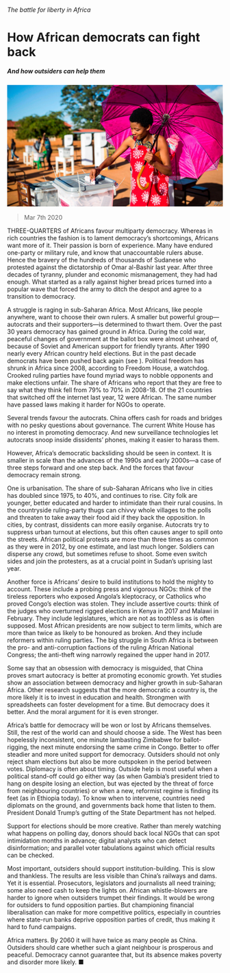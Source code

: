 ###### The battle for liberty in Africa

# How African democrats can fight back 

##### And how outsiders can help them 

![image](images/20200307_LDP502.jpg) 

> Mar 7th 2020 

THREE-QUARTERS of Africans favour multiparty democracy. Whereas in rich countries the fashion is to lament democracy’s shortcomings, Africans want more of it. Their passion is born of experience. Many have endured one-party or military rule, and know that unaccountable rulers abuse. Hence the bravery of the hundreds of thousands of Sudanese who protested against the dictatorship of Omar al-Bashir last year. After three decades of tyranny, plunder and economic mismanagement, they had had enough. What started as a rally against higher bread prices turned into a popular wave that forced the army to ditch the despot and agree to a transition to democracy.

A struggle is raging in sub-Saharan Africa. Most Africans, like people anywhere, want to choose their own rulers. A smaller but powerful group—autocrats and their supporters—is determined to thwart them. Over the past 30 years democracy has gained ground in Africa. During the cold war, peaceful changes of government at the ballot box were almost unheard of, because of Soviet and American support for friendly tyrants. After 1990 nearly every African country held elections. But in the past decade democrats have been pushed back again (see ). Political freedom has shrunk in Africa since 2008, according to Freedom House, a watchdog. Crooked ruling parties have found myriad ways to nobble opponents and make elections unfair. The share of Africans who report that they are free to say what they think fell from 79% to 70% in 2008-18. Of the 21 countries that switched off the internet last year, 12 were African. The same number have passed laws making it harder for NGOs to operate.


Several trends favour the autocrats. China offers cash for roads and bridges with no pesky questions about governance. The current White House has no interest in promoting democracy. And new surveillance technologies let autocrats snoop inside dissidents’ phones, making it easier to harass them.

However, Africa’s democratic backsliding should be seen in context. It is smaller in scale than the advances of the 1990s and early 2000s—a case of three steps forward and one step back. And the forces that favour democracy remain strong.

One is urbanisation. The share of sub-Saharan Africans who live in cities has doubled since 1975, to 40%, and continues to rise. City folk are younger, better educated and harder to intimidate than their rural cousins. In the countryside ruling-party thugs can chivvy whole villages to the polls and threaten to take away their food aid if they back the opposition. In cities, by contrast, dissidents can more easily organise. Autocrats try to suppress urban turnout at elections, but this often causes anger to spill onto the streets. African political protests are more than three times as common as they were in 2012, by one estimate, and last much longer. Soldiers can disperse any crowd, but sometimes refuse to shoot. Some even switch sides and join the protesters, as at a crucial point in Sudan’s uprising last year.

Another force is Africans’ desire to build institutions to hold the mighty to account. These include a probing press and vigorous NGOs: think of the tireless reporters who exposed Angola’s kleptocracy, or Catholics who proved Congo’s election was stolen. They include assertive courts: think of the judges who overturned rigged elections in Kenya in 2017 and Malawi in February. They include legislatures, which are not as toothless as is often supposed. Most African presidents are now subject to term limits, which are more than twice as likely to be honoured as broken. And they include reformers within ruling parties. The big struggle in South Africa is between the pro- and anti-corruption factions of the ruling African National Congress; the anti-theft wing narrowly regained the upper hand in 2017.

Some say that an obsession with democracy is misguided, that China proves smart autocracy is better at promoting economic growth. Yet studies show an association between democracy and higher growth in sub-Saharan Africa. Other research suggests that the more democratic a country is, the more likely it is to invest in education and health. Strongmen with spreadsheets can foster development for a time. But democracy does it better. And the moral argument for it is even stronger.

Africa’s battle for democracy will be won or lost by Africans themselves. Still, the rest of the world can and should choose a side. The West has been hopelessly inconsistent, one minute lambasting Zimbabwe for ballot-rigging, the next minute endorsing the same crime in Congo. Better to offer steadier and more united support for democracy. Outsiders should not only reject sham elections but also be more outspoken in the period between votes. Diplomacy is often about timing. Outside help is most useful when a political stand-off could go either way (as when Gambia’s president tried to hang on despite losing an election, but was ejected by the threat of force from neighbouring countries) or when a new, reformist regime is finding its feet (as in Ethiopia today). To know when to intervene, countries need diplomats on the ground, and governments back home that listen to them. President Donald Trump’s gutting of the State Department has not helped.

Support for elections should be more creative. Rather than merely watching what happens on polling day, donors should back local NGOs that can spot intimidation months in advance; digital analysts who can detect disinformation; and parallel voter tabulations against which official results can be checked.

Most important, outsiders should support institution-building. This is slow and thankless. The results are less visible than China’s railways and dams. Yet it is essential. Prosecutors, legislators and journalists all need training; some also need cash to keep the lights on. African whistle-blowers are harder to ignore when outsiders trumpet their findings. It would be wrong for outsiders to fund opposition parties. But championing financial liberalisation can make for more competitive politics, especially in countries where state-run banks deprive opposition parties of credit, thus making it hard to fund campaigns.

Africa matters. By 2060 it will have twice as many people as China. Outsiders should care whether such a giant neighbour is prosperous and peaceful. Democracy cannot guarantee that, but its absence makes poverty and disorder more likely. ■

